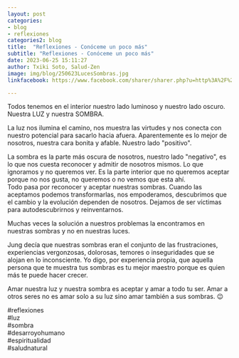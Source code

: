 ```yaml
---
layout: post
categories:
- blog
- reflexiones
categories2: blog
title:  "Reflexiones - Conóceme un poco más"
subtitle: "Reflexiones - Conóceme un poco más"
date: 2023-06-25 15:11:27
author: Txiki Soto, Salud-Zen
image: img/blog/250623LucesSombras.jpg
linkfacebook: https://www.facebook.com/sharer/sharer.php?u=http%3A%2F%2Fwww.salud-zen.com%2Fblog%2Freflexiones%2F2023%2F06%2F25%2Freflexiones-luces-sombras.html&amp;src=sdkpreparse

---
```

Todos tenemos en el interior nuestro lado luminoso y nuestro lado oscuro. Nuestra LUZ y nuestra SOMBRA.  

La luz nos ilumina el camino, nos muestra las virtudes y nos conecta con nuestro potencial para sacarlo hacia afuera. Aparentemente es lo mejor de nosotros, nuestra cara bonita y afable. Nuestro lado "positivo".   

La sombra es la parte más oscura de nosotros, nuestro lado "negativo", es lo que nos cuesta reconocer y admitir de nosotros mismos. Lo que ignoramos y no queremos ver. Es la parte interior que no queremos aceptar porque no nos gusta, no queremos o no vemos que esta ahí.   
Todo pasa por reconocer y aceptar nuestras sombras. Cuando las aceptamos podemos transformarlas, nos empoderamos, descubrimos que el cambio y la evolución dependen de nosotros. Dejamos de ser víctimas para autodescubrirnos y reinventarnos.   

Muchas veces la solución a nuestros problemas la encontramos en nuestras sombras y no en nuestras luces.   

Jung decía que nuestras sombras eran el conjunto de las frustraciones, experiencias vergonzosas, dolorosas, temores o inseguridades que se alojan en lo inconsciente.
Yo digo, por experiencia propia, que aquella persona que te muestra tus sombras es tu mejor maestro porque es quien más te puede hacer crecer.   

Amar nuestra luz y nuestra sombra es aceptar y amar a todo tu ser. Amar a otros seres no es amar solo a su luz sino amar también a sus sombras. 😉  
  
#reflexiones  
#luz  
#sombra  
#desarroyohumano  
#espiritualidad  
#saludnatural  

